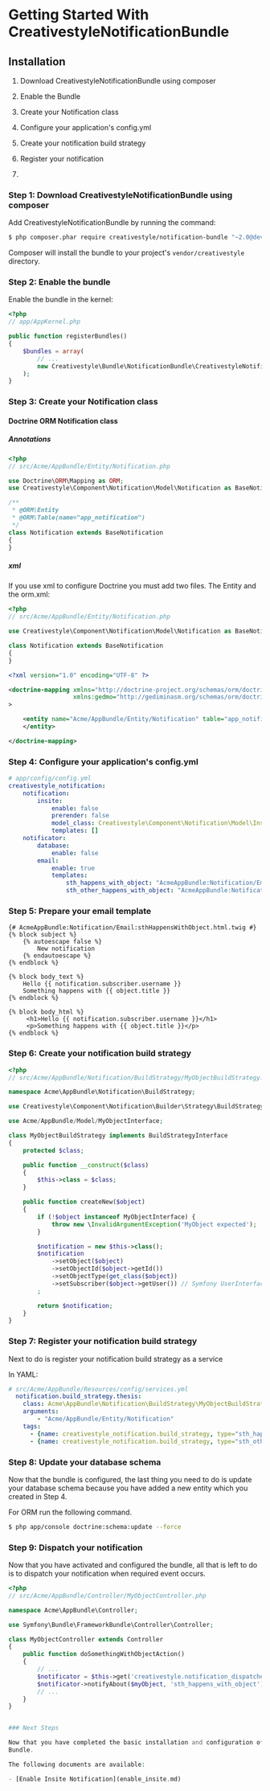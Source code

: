Getting Started With CreativestyleNotificationBundle
====================================================

## Installation

1. Download CreativestyleNotificationBundle using composer
2. Enable the Bundle
3. Create your Notification class
4. Configure your application's config.yml
5. Create your notification build strategy
6. Register your notification

7.

### Step 1: Download CreativestyleNotificationBundle using composer

Add CreativestyleNotificationBundle by running the command:

``` bash
$ php composer.phar require creativestyle/notification-bundle "~2.0@dev"
```

Composer will install the bundle to your project's `vendor/creativestyle` directory.

### Step 2: Enable the bundle

Enable the bundle in the kernel:

``` php
<?php
// app/AppKernel.php

public function registerBundles()
{
    $bundles = array(
        // ...
        new Creativestyle\Bundle\NotificationBundle\CreativestyleNotificationBundle(),
    );
}
```

### Step 3: Create your Notification class

#### Doctrine ORM Notification class

##### Annotations

``` php
<?php
// src/Acme/AppBundle/Entity/Notification.php

use Doctrine\ORM\Mapping as ORM;
use Creativestyle\Component\Notification\Model\Notification as BaseNotification;

/**
 * @ORM\Entity
 * @ORM\Table(name="app_notification")
 */
class Notification extends BaseNotification
{
}
```

##### xml

If you use xml to configure Doctrine you must add two files. The Entity and the orm.xml:

```php
<?php
// src/Acme/AppBundle/Entity/Notification.php

use Creativestyle\Component\Notification\Model\Notification as BaseNotification;

class Notification extends BaseNotification
{
}
```

```xml
<?xml version="1.0" encoding="UTF-8" ?>

<doctrine-mapping xmlns="http://doctrine-project.org/schemas/orm/doctrine-mapping"
                  xmlns:gedmo="http://gediminasm.org/schemas/orm/doctrine-extensions-mapping"
>

    <entity name="Acme/AppBundle/Entity/Notification" table="app_notification">
    </entity>

</doctrine-mapping>
```

### Step 4: Configure your application's config.yml


``` yaml
# app/config/config.yml
creativestyle_notification:
    notification:
        insite:
            enable: false
            prerender: false
            model_class: Creativestyle\Component\Notification\Model\InsiteNotification
            templates: []
    notificator:
        database:
            enable: false
        email:
            enable: true
            templates:
                sth_happens_with_object: "AcmeAppBundle:Notification/Email:sthHappensWithObject.html.twig"
                sth_other_happens_with_object: "AcmeAppBundle:Notification/Email:sthOtherHappensWithObject.html.twig"
```

### Step 5: Prepare your email template

``` html+jinja
{# AcmeAppBundle:Notification/Email:sthHappensWithObject.html.twig #}
{% block subject %}
    {% autoescape false %}
        New notification
    {% endautoescape %}
{% endblock %}

{% block body_text %}
    Hello {{ notification.subscriber.username }}
    Something happens with {{ object.title }}
{% endblock %}

{% block body_html %}
     <h1>Hello {{ notification.subscriber.username }}</h1>
     <p>Something happens with {{ object.title }}</p>
{% endblock %}
```

### Step 6: Create your notification build strategy

``` php
<?php
// src/Acme/AppBundle/Notification/BuildStrategy/MyObjectBuildStrategy.php

namespace Acme\AppBundle\Notification\BuildStrategy;

use Creativestyle\Component\Notification\Builder\Strategy\BuildStrategyInterface;

use Acme/AppBundle/Model/MyObjectInterface;

class MyObjectBuildStrategy implements BuildStrategyInterface
{
    protected $class;

    public function __construct($class)
    {
        $this->class = $class;
    }

    public function createNew($object)
    {
        if (!$object instanceof MyObjectInterface) {
            throw new \InvalidArgumentException('MyObject expected');
        }

        $notification = new $this->class();
        $notification
            ->setObject($object)
            ->setObjectId($object->getId())
            ->setObjectType(get_class($object))
            ->setSubscriber($object->getUser()) // Symfony UserInterface
        ;

        return $notification;
    }
}
```

### Step 7: Register your notification build strategy

Next to do is register your notification build strategy as a service

In YAML:

``` yaml
# src/Acme/AppBundle/Resources/config/services.yml
  notification.build_strategy.thesis:
    class: Acme\AppBundle\Notification\BuildStrategy\MyObjectBuildStrategy
    arguments:
        - "Acme/AppBundle/Entity/Notification"
    tags:
      - {name: creativestyle_notification.build_strategy, type="sth_happens_with_object" }
      - {name: creativestyle_notification.build_strategy, type="sth_other_happens_with_object" }

```

### Step 8: Update your database schema

Now that the bundle is configured, the last thing you need to do is update your
database schema because you have added a new entity which you created in Step 4.

For ORM run the following command.

``` bash
$ php app/console doctrine:schema:update --force
```

### Step 9: Dispatch your notification

Now that you have activated and configured the bundle, all that is left to do is
to dispatch your notification when required event occurs.

``` php
<?php
// src/Acme/AppBundle/Controller/MyObjectController.php

namespace Acme\AppBundle\Controller;

use Symfony\Bundle\FrameworkBundle\Controller\Controller;

class MyObjectController extends Controller
{
    public function doSomethingWithObjectAction()
    {
        // ...
        $notificator = $this->get('creativestyle.notification_dispatcher');
        $notificator->notifyAbout($myObject, 'sth_happens_with_object');
        // ...
    }
}


### Next Steps

Now that you have completed the basic installation and configuration of the
Bundle.

The following documents are available:

- [Enable Insite Notification](enable_insite.md)
